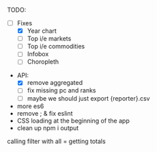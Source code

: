 TODO:

- [ ] Fixes
    - [x] Year chart
    - [ ] Top i/e markets
    - [ ] Top i/e commodities
    - [ ] Infobox
    - [ ] Choropleth

- API:
  - [x] remove aggregated
  - [ ] fix missing pc and ranks
  - [ ] maybe we should just export {reporter}.csv

- more es6
- remove ; & fix eslint
- CSS loading at the beginning of the app
- clean up npm i output



calling filter with all = getting totals
